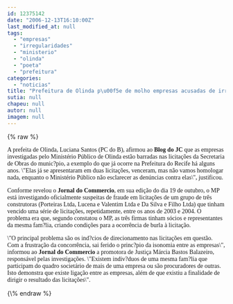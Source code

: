 ```yaml
---
id: 12375142
date: "2006-12-13T16:10:00Z"
last_modified_at: null
tags:
  - "empresas"
  - "irregularidades"
  - "ministerio"
  - "olinda"
  - "poeta"
  - "prefeitura"
categories:
  - "noticias"
title: "Prefeitura de Olinda p\u00f5e de molho empresas acusadas de irregularidades em licita\u00e7\u00f5es pelo Minist\u00e9rio P\u00fablico"
sutia: null
chapeu: null
autor: null
imagem: null
---
```

{\% raw %}
<p><P><FONT face=Verdana>A prefeita de Olinda, Luciana Santos (PC do B), afirmou ao <STRONG>Blog do JC</STRONG> que as empresas investigadas pelo Ministério Público de Olinda estão barradas nas licitações da Secretaria de Obras do munic?pio, a exemplo do que já ocorre na Prefeitura do Recife há alguns anos. \"Elas já se apresentaram em duas licitações, venceram, mas não vamos homologar nada, enquanto o Ministério Público não esclarecer as denúncias contra elas\", justificou.</FONT></P></p>
<p><P><FONT face=Verdana>Conforme revelou o <STRONG>Jornal do Commercio</STRONG>, em sua edição do dia 19 de outubro, o MP está investigando oficialmente suspeitas de fraude em licitações de um grupo de três construtoras (Porteiras Ltda, Lucena e Valentim Ltda e Da Silva e Filho Ltda) que tinham vencido uma série de licitações, repetidamente, entre os anos de 2003 e 2004. O problema era que, segundo constatou o MP, as três firmas tinham sócios e representantes da mesma fam?lia, criando condições para a ocorrência de burla à licitação. </FONT></P></p>
<p><P><FONT face=Verdana>\"O principal problema são os ind?cios de direcionamento nas licitações em questão. Com a frustração da concorrência, sai ferido o princ?pio da isonomia entre as empresas\", informou ao<B> Jornal do Commercio </B>a promotora de Justiça Márcia Bastos Balazeiro, responsável pelas investigações. \"Existem indiv?duos de uma mesma fam?lia que participam do quadro societário de mais de uma empresa ou são procuradores de outras. Isto demonstra que existe ligação entre as empresas, além de que existiu a finalidade de dirigir o resultado das licitações\". </FONT></P> </p>
{\% endraw %}